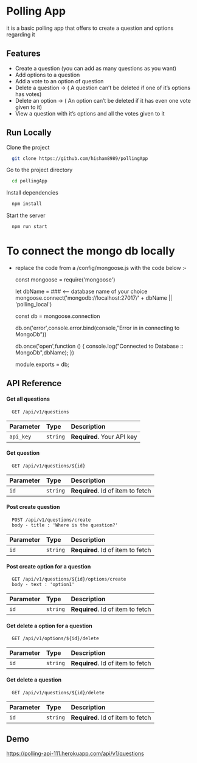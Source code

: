 # Polling App

it is a basic polling app that offers to create a question and options regarding it

## Features

- Create a question (you can add as many questions as you want)
- Add options to a question
- Add a vote to an option of question
- Delete a question → ( A question can’t be deleted if one of it’s options has votes)
- Delete an option → ( An option can’t be deleted if it has even one vote given to it)
- View a question with it’s options and all the votes given to it

## Run Locally

Clone the project

```bash
  git clone https://github.com/hisham8989/pollingApp
```

Go to the project directory

```bash
  cd pollingApp
```

Install dependencies

```bash
  npm install
```

Start the server

```bash
  npm run start
```

# To connect the mongo db locally

- replace the code from a /config/mongoose.js with the code below :-

  const mongoose = require('mongoose')

  let dbName = ### <-- database name of your choice
  mongoose.connect('mongodb://localhost:27017/' + dbName || 'polling_local')

  const db = mongoose.connection

  db.on('error',console.error.bind(console,"Error in in connecting to MongoDb"))

  db.once('open',function () {
  console.log("Connected to Database :: MongoDb",dbName);
  })

  module.exports = db;

## API Reference

#### Get all questions

```http
  GET /api/v1/questions
```

| Parameter | Type     | Description                |
| :-------- | :------- | :------------------------- |
| `api_key` | `string` | **Required**. Your API key |

#### Get question

```http
  GET /api/v1/questions/${id}
```

| Parameter | Type     | Description                       |
| :-------- | :------- | :-------------------------------- |
| `id`      | `string` | **Required**. Id of item to fetch |

#### Post create question

```http
  POST /api/v1/questions/create
  body - title : 'Where is the question?'
```

| Parameter | Type     | Description                       |
| :-------- | :------- | :-------------------------------- |
| `id`      | `string` | **Required**. Id of item to fetch |

#### Post create option for a question

```http
  GET /api/v1/questions/${id}/options/create
  body - text : 'option1'
```

| Parameter | Type     | Description                       |
| :-------- | :------- | :-------------------------------- |
| `id`      | `string` | **Required**. Id of item to fetch |

#### Get delete a option for a question

```http
  GET /api/v1/options/${id}/delete
```

| Parameter | Type     | Description                       |
| :-------- | :------- | :-------------------------------- |
| `id`      | `string` | **Required**. Id of item to fetch |

#### Get delete a question

```http
  GET /api/v1/questions/${id}/delete
```

| Parameter | Type     | Description                       |
| :-------- | :------- | :-------------------------------- |
| `id`      | `string` | **Required**. Id of item to fetch |


## Demo

https://polling-api-111.herokuapp.com/api/v1/questions
